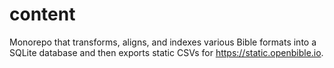 # content

Monorepo that transforms, aligns, and indexes various Bible formats into a SQLite database
and then exports static CSVs for <https://static.openbible.io>.

